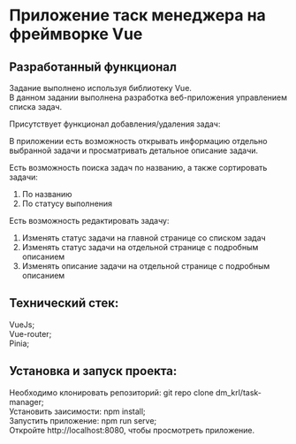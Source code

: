 # Приложение таск менеджера на фреймворке Vue  

## Разработанный функционал  

Задание выполнено используя библиотеку Vue.    
В данном задании выполнена разработка веб-приложения управлением списка задач.   

Присутствует функционал добавления/удаления задач:    

В приложении есть возможность открывать информацию отдельно выбранной задачи и просматривать детальное описание задачи.    

Есть возможность поиска задач по названию, а также сортировать задачи:   

1.  По названию   
2.  По статусу выполнения   

Есть возможность редактировать задачу:   

1.  Изменять статус задачи на главной странице со списком задач   
2.  Изменять статус задачи на отдельной странице с подробным описанием   
3.  Изменять описание задачи на отдельной странице с подробным описанием   

## Технический стек:   

VueJs;    
Vue-router;    
Pinia;    

## Установка и запуск проекта:

Необходимо клонировать репозиторий: git repo clone dm_krl/task-manager;  
Установить заисимости: npm install;  
Запустить приложение: npm run serve;  
Откройте http://localhost:8080, чтобы просмотреть приложение.  

